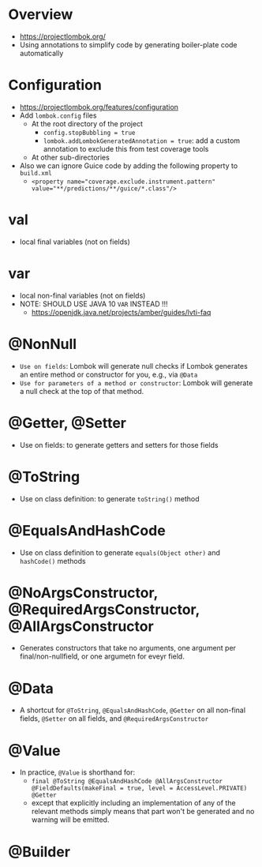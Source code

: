 # Overview

- https://projectlombok.org/
- Using annotations to simplify code by generating boiler-plate code
  automatically

# Configuration

- https://projectlombok.org/features/configuration
- Add `lombok.config` files
    + At the root directory of the project
        * `config.stopBubbling = true`
        * `lombok.addLombokGeneratedAnnotation = true`: add a custom
          annotation to exclude this from test coverage tools
    + At other sub-directories
- Also we can ignore Guice code by adding the following property to
  `build.xml`
    + `<property name="coverage.exclude.instrument.pattern" value="**/predictions/**/guice/*.class"/>`

# val

- local final variables (not on fields)

# var

- local non-final variables (not on fields)
- NOTE: SHOULD USE JAVA 10 `VAR` INSTEAD !!!
    + https://openjdk.java.net/projects/amber/guides/lvti-faq

# @NonNull

- `Use on fields`: Lombok will generate null checks if Lombok generates an
  entire method or constructor for you, e.g., via `@Data`
- `Use for parameters of a method or constructor`: Lombok will generate a
  null check at the top of that method.

# @Getter, @Setter

- Use on fields: to generate getters and setters for those fields

# @ToString

- Use on class definition: to generate `toString()` method

# @EqualsAndHashCode

- Use on class definition to generate `equals(Object other)` and
  `hashCode()` methods

# @NoArgsConstructor, @RequiredArgsConstructor, @AllArgsConstructor

- Generates constructors that take no arguments, one argument per
  final/non-nullfield, or one argumetn for eveyr field.

# @Data

- A shortcut for `@ToString`, `@EqualsAndHashCode`, `@Getter` on all
  non-final fields, `@Setter` on all fields, and
  `@RequiredArgsConstructor`

# @Value

- In practice, `@Value` is shorthand for:
    + `final @ToString @EqualsAndHashCode @AllArgsConstructor @FieldDefaults(makeFinal = true, level = AccessLevel.PRIVATE) @Getter`
    +  except that explicitly including an implementation of any of the
      relevant methods simply means that part won't be generated and no
      warning will be emitted.

# @Builder
